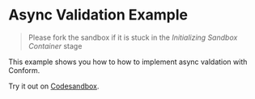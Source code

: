# Async Validation Example

> Please fork the sandbox if it is stuck in the _Initializing Sandbox Container_ stage

This example shows you how to how to implement async valdation with Conform.

<!-- sandbox src="/examples/async-validation?module=/app/routes/index.tsx" -->

Try it out on [Codesandbox](https://codesandbox.io/s/github/edmundhung/conform/tree/main/examples/async-validation?file=/app/routes/index.tsx).

<!-- /sandbox -->

